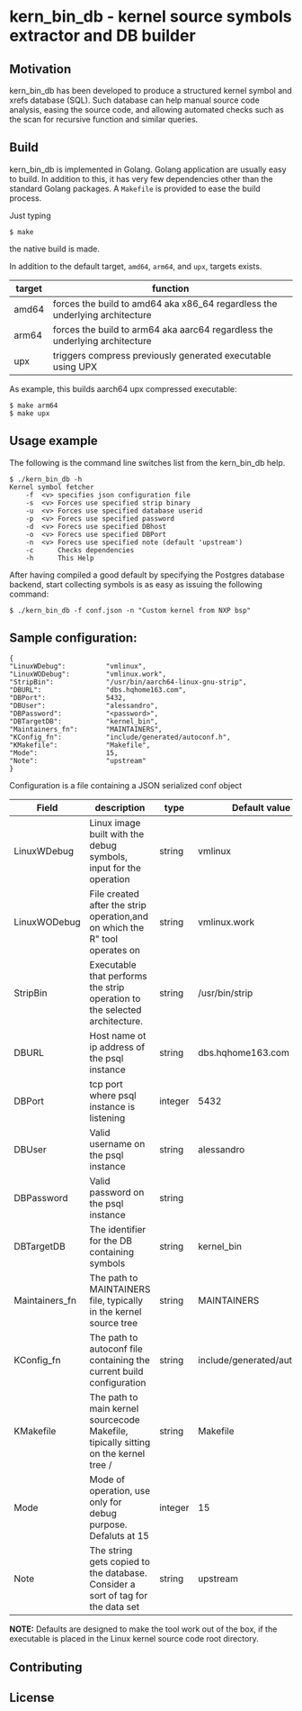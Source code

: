 # kern_bin_db - kernel source symbols extractor and DB builder


## Motivation
kern_bin_db has been developed to produce a structured kernel symbol and 
xrefs database (SQL).
Such database can help manual source code analysis, easing the source code, 
and allowing automated checks such as the scan for recursive function and 
similar queries.

## Build

kern_bin_db is implemented in Golang. Golang application are usually easy 
to build. In addition to this, it has very few dependencies other than the 
standard Golang packages.
A `Makefile` is provided to ease the build process. 

Just typing 
```
$ make
```
the native build is made.

In addition to the default target,  `amd64`, `arm64`, and `upx`, targets exists.

|target |function                                                                   |
|-------|---------------------------------------------------------------------------|
|amd64  |forces the build to amd64 aka x86_64 regardless the underlying architecture|
|arm64  |forces the build to arm64 aka aarc64 regardless the underlying architecture|
|upx    |triggers compress previously generated executable using UPX                |

As example, this builds aarch64 upx compressed executable:
```
$ make arm64
$ make upx
```
## Usage example

The following is the command line switches list from the kern_bin_db help.
```
$ ./kern_bin_db -h
Kernel symbol fetcher
	-f	<v>	specifies json configuration file
	-s	<v>	Forces use specified strip binary
	-u	<v>	Forces use specified database userid
	-p	<v>	Forecs use specified password
	-d	<v>	Forecs use specified DBhost
	-o	<v>	Forecs use specified DBPort
	-n	<v>	Forecs use specified note (default 'upstream')
	-c		Checks dependencies
	-h		This Help

```
After having compiled a good default by specifying the Postgres database backend, start 
collecting symbols is as easy as issuing the following command:

```
$ ./kern_bin_db -f conf.json -n "Custom kernel from NXP bsp"
```

## Sample configuration:

```
{
"LinuxWDebug":          "vmlinux",
"LinuxWODebug":         "vmlinux.work",
"StripBin":             "/usr/bin/aarch64-linux-gnu-strip",
"DBURL":                "dbs.hqhome163.com",
"DBPort":               5432,
"DBUser":               "alessandro",
"DBPassword":           "<password>",
"DBTargetDB":           "kernel_bin",
"Maintainers_fn":       "MAINTAINERS",
"KConfig_fn":           "include/generated/autoconf.h",
"KMakefile":            "Makefile",
"Mode":                 15,
"Note":                 "upstream"
}
```

Configuration is a file containing a JSON serialized conf object

|Field         |description                                                                         |type    |Default value               |
|--------------|------------------------------------------------------------------------------------|--------|----------------------------|
|LinuxWDebug   |Linux image built with the debug symbols, input for the operation                   |string  |vmlinux                     |
|LinuxWODebug  |File created after the strip operation,and on which the R" tool operates on         |string  |vmlinux.work                |
|StripBin      |Executable that performs the strip operation to the selected architecture.          |string  |/usr/bin/strip              |
|DBURL         |Host name ot ip address of the psql instance                                        |string  |dbs.hqhome163.com           |
|DBPort        |tcp port where psql instance is listening                                           |integer |5432                        |
|DBUser        |Valid username on the psql instance                                                 |string  |alessandro                  |
|DBPassword    |Valid password on the psql instance                                                 |string  |<password>                  |
|DBTargetDB    |The identifier for the DB containing symbols                                        |string  |kernel_bin                  |
|Maintainers_fn|The path to MAINTAINERS file, typically in the kernel source tree                   |string  |MAINTAINERS                 |
|KConfig_fn    |The path to autoconf file containing the current build configuration                |string  |include/generated/autoconf.h|
|KMakefile     |The path to main kernel sourcecode Makefile, tipically sitting on the kernel tree / |string  |Makefile                    |
|Mode          |Mode of operation, use only for debug purpose. Defaluts at 15                       |integer |15                          |
|Note          |The string gets copied to the database. Consider a sort of tag for the data set     |string  |upstream                    |

**NOTE:** Defaults  are designed to make the tool work out of the box, if 
the executable is placed in the Linux kernel source code root directory.

## Contributing

## License
